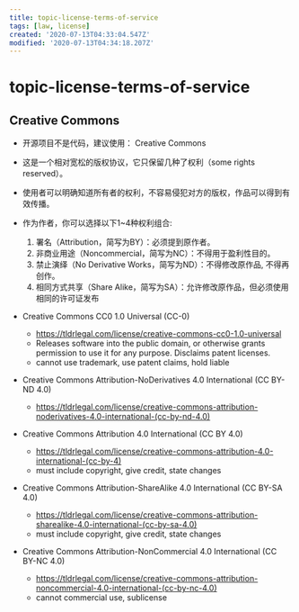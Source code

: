 ```yaml
---
title: topic-license-terms-of-service
tags: [law, license]
created: '2020-07-13T04:33:04.547Z'
modified: '2020-07-13T04:34:18.207Z'
---
```


# topic-license-terms-of-service

## Creative Commons

- 开源项目不是代码，建议使用： Creative Commons
- 这是一个相对宽松的版权协议，它只保留几种了权利（some rights reserved）。
- 使用者可以明确知道所有者的权利，不容易侵犯对方的版权，作品可以得到有效传播。
- 作为作者，你可以选择以下1~4种权利组合:
  1. 署名（Attribution，简写为BY）：必须提到原作者。
  2. 非商业用途（Noncommercial，简写为NC）：不得用于盈利性目的。
  3. 禁止演绎（No Derivative Works，简写为ND）：不得修改原作品, 不得再创作。
  4. 相同方式共享（Share Alike，简写为SA）：允许修改原作品，但必须使用相同的许可证发布

- Creative Commons CC0 1.0 Universal (CC-0)
  - https://tldrlegal.com/license/creative-commons-cc0-1.0-universal
  - Releases software into the public domain, or otherwise grants permission to use it for any purpose. Disclaims patent licenses.
  - cannot use trademark, use patent claims, hold liable
- Creative Commons Attribution-NoDerivatives 4.0 International (CC BY-ND 4.0)
  - https://tldrlegal.com/license/creative-commons-attribution-noderivatives-4.0-international-(cc-by-nd-4.0)
- Creative Commons Attribution 4.0 International (CC BY 4.0)
  - https://tldrlegal.com/license/creative-commons-attribution-4.0-international-(cc-by-4)
  - must include copyright, give credit, state changes
- Creative Commons Attribution-ShareAlike 4.0 International (CC BY-SA 4.0)
  - https://tldrlegal.com/license/creative-commons-attribution-sharealike-4.0-international-(cc-by-sa-4.0)
  - must include copyright, give credit, state changes
- Creative Commons Attribution-NonCommercial 4.0 International (CC BY-NC 4.0)
  - https://tldrlegal.com/license/creative-commons-attribution-noncommercial-4.0-international-(cc-by-nc-4.0)
  - cannot commercial use, sublicense
